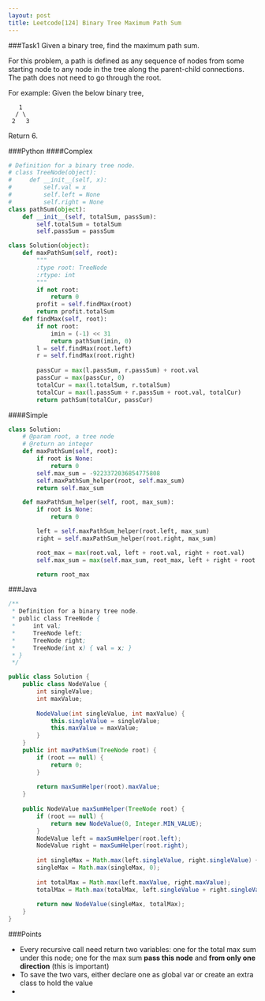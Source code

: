 ```yaml
---
layout: post
title: Leetcode[124] Binary Tree Maximum Path Sum
---
```

###Task1
Given a binary tree, find the maximum path sum.

For this problem, a path is defined as any sequence of nodes from some starting node to any node in the tree along the parent-child connections. The path does not need to go through the root.

For example:
Given the below binary tree,

       1
      / \
     2   3
Return 6.

###Python
####Complex
```python
# Definition for a binary tree node.
# class TreeNode(object):
#     def __init__(self, x):
#         self.val = x
#         self.left = None
#         self.right = None
class pathSum(object):
    def __init__(self, totalSum, passSum):
        self.totalSum = totalSum
        self.passSum = passSum

class Solution(object):
    def maxPathSum(self, root):
        """
        :type root: TreeNode
        :rtype: int
        """
        if not root:
            return 0
        profit = self.findMax(root)
        return profit.totalSum
    def findMax(self, root):
        if not root:
            imin = (-1) << 31
            return pathSum(imin, 0)
        l = self.findMax(root.left)
        r = self.findMax(root.right)
        
        passCur = max(l.passSum, r.passSum) + root.val
        passCur = max(passCur, 0)
        totalCur = max(l.totalSum, r.totalSum)
        totalCur = max(l.passSum + r.passSum + root.val, totalCur)
        return pathSum(totalCur, passCur)
```
####Simple
```python
class Solution:
    # @param root, a tree node
    # @return an integer
    def maxPathSum(self, root):
        if root is None:
            return 0
        self.max_sum = -9223372036854775808
        self.maxPathSum_helper(root, self.max_sum)
        return self.max_sum

    def maxPathSum_helper(self, root, max_sum):
        if root is None:
            return 0

        left = self.maxPathSum_helper(root.left, max_sum)
        right = self.maxPathSum_helper(root.right, max_sum)

        root_max = max(root.val, left + root.val, right + root.val)
        self.max_sum = max(self.max_sum, root_max, left + right + root.val)

        return root_max
```
###Java

```java
/**
 * Definition for a binary tree node.
 * public class TreeNode {
 *     int val;
 *     TreeNode left;
 *     TreeNode right;
 *     TreeNode(int x) { val = x; }
 * }
 */

public class Solution {
    public class NodeValue {
        int singleValue;
        int maxValue;
        
        NodeValue(int singleValue, int maxValue) {
            this.singleValue = singleValue;
            this.maxValue = maxValue;
        }
    }
    public int maxPathSum(TreeNode root) {
        if (root == null) {
            return 0;
        }
        
        return maxSumHelper(root).maxValue;
    }
    
    public NodeValue maxSumHelper(TreeNode root) {
        if (root == null) {
            return new NodeValue(0, Integer.MIN_VALUE);
        }
        NodeValue left = maxSumHelper(root.left);
        NodeValue right = maxSumHelper(root.right);
        
        int singleMax = Math.max(left.singleValue, right.singleValue) + root.val;
        singleMax = Math.max(singleMax, 0);
        
        int totalMax = Math.max(left.maxValue, right.maxValue);
        totalMax = Math.max(totalMax, left.singleValue + right.singleValue + root.val);
        
        return new NodeValue(singleMax, totalMax);
    }
}

```

###Points

* Every recursive call need return two variables: one for the total max sum under this node; one for the max sum __pass this node__ and __from only one direction__ (this is important)
* To save the two vars, either declare one as global var or create an extra class to hold the value
* 